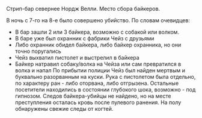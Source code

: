 Стрип-бар севернее Нордж Велли. Место сбора байкеров.

В ночь с 7-го на 8-е было совершено убийство. По словам очевидцев:
- В бар зашли 2 или 3 байкера, возможно с собакой или волком.
- В баре уже был охранник с фабрики Чейз с друзьями
- Либо охранник обидел байкера, либо байкер охранника, но они точно поругались
- Чейз выхватил пистолет и выстрелил в байкера
- Байкер натравил собаку/волка на Чейза или сам превратился в волка и напал
По прибытии полиции Чейз был найден мертвым и буквально разорванным на куски. Рука с пистолетом была отдельно, по характеру ран - либо оторвана, либо отгрызена. Остальные посетители находились в состоянии глубокого шока, возможно - под гипнозом.
Следов байкера-убийцы не найдено, но на месте преступления осталась кровь после пулевого ранения. На полу обнаружены свежие следы от когтей.